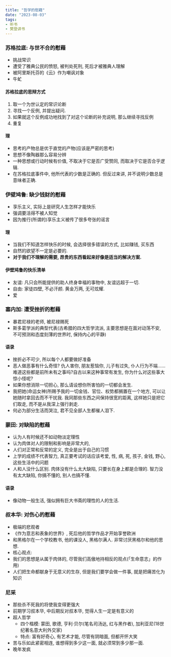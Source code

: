 ```yaml
---
title: "哲学的慰藉"
date: "2023-08-03"
tags:
- 听书
- 樊登讲书
---
```


### 苏格拉底: 与世不合的慰藉
- 挑战常识
- 遭受了雅典公民的愤怒, 被判处死刑, 死后才被雅典人理解
- 被阿里斯托芬的《云》作为嘲讽对象
- 牛虻

#### 苏格拉底的思辩方式
1. 取一个为世认定的常识论断
2. 寻找一个反例, 并提出疑问.
3. 如果就这个反例成功地找到了对这个论断的补充说明, 那么继续寻找反例
4. 重复

#### 理
- 思考的产物总是优于直觉的产物(应该是严密的思考)
- 思想不像陶器那么容易分辨
- 一种思想或行动时候有价值, 不取决于它是否广受赞同, 而取决于它是否合乎逻辑.
- 在苏格拉底事件中, 他所代表的少数是正确的. 但反过来讲, 并不说明少数总是意味者正确.

### 伊壁鸠鲁: 缺少钱财的慰藉
- 享乐主义, 实际上是研究人生怎样才能快乐
- 强调要活得不被人知觉
- 因为推行(所谓的)享乐主义被传了很多夸张的谣言

#### 理
- 当我们不知道怎样快乐的时候, 会选择很多错误的方式, 比如赚钱, 买东西
- 自然的欲望不一定是必要的.
- **对于我们不理解的需要, 昂贵的东西看起来好像是适当的解决方案.**

#### 伊壁鸠鲁的快乐清单
- 友谊: 凡只会所能提供的助人终身幸福的事物中, 友谊远超于一切.
- 自由: 家徒四壁, 不必汗颜. 黄金万两, 无可炫耀.
- 爱

### 塞内加: 遭受挫折的慰藉
- 暴君尼禄的老师, 被尼禄赐死
- 斯多葛学派的典型代表(古希腊的四大哲学流派, 主要思想是在面对动荡不安, 不可预测和态度刻薄的世界时, 保持内心的平静)

#### 语录
- 挫折必不可少, 所以每个人都要做好准备
- 恶人做恶事有什么奇怪? 仇人害你, 朋友惹恼你, 儿子有过失, 仆人行为不端……难道这些都是前所未有之事吗?自古以来这种事常有发生, 你为什么对这些事大惊小怪呢?
- 如果你想消除一切担心, 那么请设想你所害怕的一切都会发生.
- 我把她(命运女神)所赐予我的一切金钱、官位、权势都搁置在一个地方, 可以让她随时拿回去而不干扰我. 我同那些东西之间保持很宽的距离, 这样她只是把它们取走, 而不是从我深上强行剥走.
- 何必为部分生活而哭泣, 君不见全部人生都催人泪下.

### 蒙田: 对缺陷的慰藉
- 认为人有时候还不如动物淡定理性
- 认为肉体对人的限制和影响是非常大的, 
- 人们对正常和反常的定义, 完全是出于自己的习惯
- 上学的成绩不代表智力, 真正要考试的话应该考爱, 性, 病, 死, 孩子, 金钱, 野心, 这些生活中的问题
- 人和人没什么区别. 肉体没有什么太大缺陷, 只要长在身上都是合理的. 智力没有太大缺陷, 你搞不懂的, 别人也搞不懂.

#### 语录
- 像动物一般生活, 强似拥有巨大书斋的理性的人的生活.

### 叔本华: 对伤心的慰藉
- 极端的悲观者
- 《作为意志和表象的世界》, 死后他的哲学作品才开始享誉欧洲
- 和黑格尔在一个学校教书, 他的课没人, 黑格尔满人. 非常讨厌黑格尔和他的思想.
- 核心观点: 
- 我们的思想是从属于肉体的, 尽管我们高傲地持相反的观点(「生命意志」的作用)
- 人们把生命都献身于无意义的生存, 但是我们要学会做一件事, 就是把痛苦化为知识

### 尼采
- 那些杀不死我的将使我变得更强大
- 前期学习叔本华, 中后期反对叔本华, 觉得人生一定是有意义的
- 超人哲学
    - 四个楷模: 蒙田, 歌德, 亨利·贝尔(笔名司汤达, 红与黑作者), 加利亚尼(18世纪著名意大利外交家)
    - 特点: 富有好奇心, 有艺术才能, 尽管有阴暗面, 但都开怀大笑
- 苦与乐如此紧密相连, 谁想得到多少这一面, 就必须常到多少那一面. 
- 晚年发疯